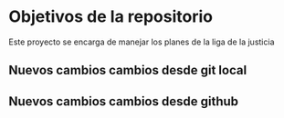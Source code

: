 # Objetivos de la repositorio

Este proyecto se encarga de manejar los planes de la liga de la justicia


## Nuevos cambios cambios desde git local
## Nuevos cambios cambios desde github
